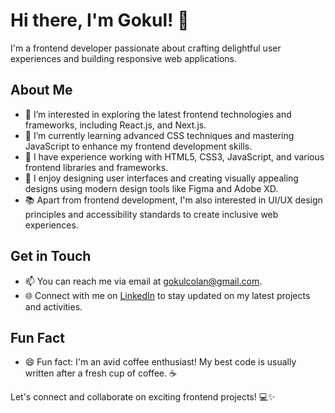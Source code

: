 # Hi there, I'm Gokul! 👋

I'm a frontend developer passionate about crafting delightful user experiences and building responsive web applications. 

## About Me

- 👀 I’m interested in exploring the latest frontend technologies and frameworks, including React.js, and Next.js.
- 🌱 I’m currently learning advanced CSS techniques and mastering JavaScript to enhance my frontend development skills.
- 💼 I have experience working with HTML5, CSS3, JavaScript, and various frontend libraries and frameworks.
- 🎨 I enjoy designing user interfaces and creating visually appealing designs using modern design tools like Figma and Adobe XD.
- 📚 Apart from frontend development, I'm also interested in UI/UX design principles and accessibility standards to create inclusive web experiences.

## Get in Touch

- 📫 You can reach me via email at [gokulcolan@gmail.com](mailto:gokulcolan@gmail.com).
- 🌐 Connect with me on [LinkedIn](https://www.linkedin.com/in/gokul-raj-002bb517a/) to stay updated on my latest projects and activities.

## Fun Fact

- 😄 Fun fact: I'm an avid coffee enthusiast! My best code is usually written after a fresh cup of coffee. ☕️

Let's connect and collaborate on exciting frontend projects! 💻✨

